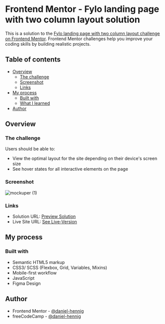 # Frontend Mentor - Fylo landing page with two column layout solution

This is a solution to the [Fylo landing page with two column layout challenge on Frontend Mentor](https://www.frontendmentor.io/challenges/fylo-landing-page-with-two-column-layout-5ca5ef041e82137ec91a50f5). Frontend Mentor challenges help you improve your coding skills by building realistic projects. 

## Table of contents

- [Overview](#overview)
  - [The challenge](#the-challenge)
  - [Screenshot](#screenshot)
  - [Links](#links)
- [My process](#my-process)
  - [Built with](#built-with)
  - [What I learned](#what-i-learned)
- [Author](#author)

## Overview

### The challenge

Users should be able to:

- View the optimal layout for the site depending on their device's screen size
- See hover states for all interactive elements on the page

### Screenshot

![mockuper (1)](https://user-images.githubusercontent.com/78707309/138612088-fc566168-2de5-41a8-8b55-f9f7616ac9a3.png)

### Links

- Solution URL: [Preview Solution](https://www.frontendmentor.io/solutions/html5-scss-level-up-clean-and-efficient-code-fQiDpbctm)
- Live Site URL: [See Live-Version](https://app.netlify.com/sites/fylo-by-danielhennig)

## My process

### Built with

- Semantic HTML5 markup
- CSS3/ SCSS (Flexbox, Grid, Variables, Mixins)
- Mobile-first workflow
- JavaScript
- Figma Design

## Author

- Frontend Mentor - [@daniel-hennig](https://www.frontendmentor.io/profile/daniel-hennig)
- freeCodeCamp - [@daniel-hennig](https://www.freecodecamp.org/daniel-hennig)
